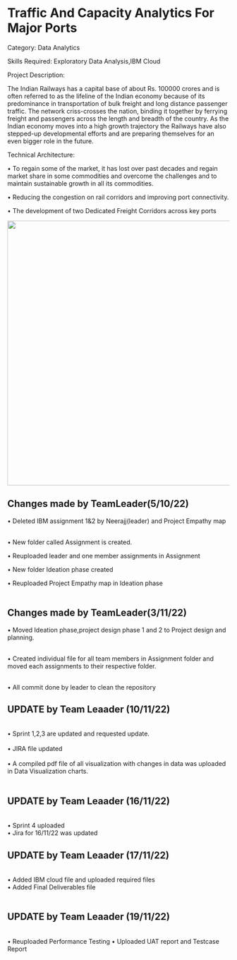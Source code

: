 <h1>Traffic And Capacity Analytics For Major Ports</h1>
Category: Data Analytics

Skills Required:
Exploratory Data Analysis,IBM Cloud

Project Description:

The Indian Railways has a capital base of about Rs. 100000 crores and is often referred to as the lifeline of the Indian economy because of its predominance in transportation of bulk freight and long distance passenger traffic. The network criss-crosses the nation, binding it together by ferrying freight and passengers across the length and breadth of the country. As the Indian economy moves into a high growth trajectory the Railways have also stepped-up developmental efforts and are preparing themselves for an even bigger role in the future.
 
 
Technical Architecture:
 
• To regain some of the market, it has lost over past decades and regain market share in some commodities and overcome the challenges and to maintain sustainable growth   in all its commodities.

• Reducing the congestion on rail corridors and improving port connectivity.

• The development of two Dedicated Freight Corridors across key ports

<img src="https://user-images.githubusercontent.com/113196727/200384296-20727dd7-0435-4383-8dc0-af710767569e.png" width=600><br>
<h2>Changes made by TeamLeader(5/10/22)</h2>
• Deleted IBM assignment 1&2 by Neerajj(leader) and Project Empathy map<br> <br>

• New folder called Assignment is created.<br>

• Reuploaded leader and one member assignments in Assignment<br>

• New folder Ideation phase created<br>

• Reuploaded Project Empathy map in Ideation phase<br>
<br>
<h2>Changes made by TeamLeader(3/11/22)</h2>

• Moved Ideation phase,project design phase 1 and 2 to Project design and planning.<br> <br>

• Created individual file for all team members in Assignment folder and moved each assignments to their respective folder. <br> <br>

• All commit done by leader to clean the repository<br>
<h2>UPDATE by Team Leaader (10/11/22) </h2><br>
• Sprint 1,2,3 are updated and requested update.<br><br>
• JIRA file updated<br><br>
• A compiled pdf file of all visualization with changes in data was uploaded in Data Visualization charts.<br><br>

<h2>UPDATE by Team Leaader (16/11/22) </h2><br>
• Sprint 4 uploaded<br>
• Jira for 16/11/22 was updated<br>
<h2>UPDATE by Team Leaader (17/11/22) </h2><br>
• Added IBM cloud file and uploaded required files <br>
• Added Final Deliverables file
<br><br>
<h2>UPDATE by Team Leaader (19/11/22) </h2><br>
• Reuploaded Performance Testing
• Uploaded UAT report and Testcase Report
